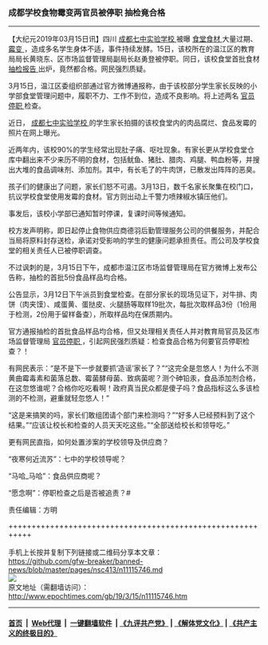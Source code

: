 ### 成都学校食物霉变两官员被停职 抽检竟合格
------------------------

<p>
 【大纪元2019年03月15日讯】四川
 <a href="http://www.epochtimes.com/gb/tag/%E6%88%90%E9%83%BD%E4%B8%83%E4%B8%AD%E5%AE%9E%E9%AA%8C%E5%AD%A6%E6%A0%A1.html">
  成都七中实验学校
 </a>
 被曝
 <a href="http://www.epochtimes.com/gb/tag/%E9%A3%9F%E5%A0%82%E9%A3%9F%E6%9D%90.html">
  食堂食材
 </a>
 大量过期、
 <a href="http://www.epochtimes.com/gb/tag/%E9%9C%89%E5%8F%98.html">
  霉变
 </a>
 ，造成多名学生身体不适，事件持续发酵。15日，该校所在的温江区的教育局局长黄晓东、区市场监督管理局副局长赵勇登被停职。同日，该校食堂首批食材
 <a href="http://www.epochtimes.com/gb/tag/%E6%8A%BD%E6%A3%80%E6%8A%A5%E5%91%8A.html">
  抽检报告
 </a>
 出炉，竟然都合格。网民强烈质疑。
</p>
<p>
 3月15日，温江区委组织部通过官方微博通报称，由于该校部分学生家长反映的小学部食堂管理问题中，履职不力、工作不到位，造成不良影响。将上述两名
 <a href="http://www.epochtimes.com/gb/tag/%E5%AE%98%E5%91%98%E5%81%9C%E8%81%8C.html">
  官员停职
 </a>
 检查。
</p>
<p>
 近日，
 <a href="http://www.epochtimes.com/gb/tag/%E6%88%90%E9%83%BD%E4%B8%83%E4%B8%AD%E5%AE%9E%E9%AA%8C%E5%AD%A6%E6%A0%A1.html">
  成都七中实验学校
 </a>
 的学生家长拍摄的该校食堂内的肉品腐烂、食品发霉的照片在网上曝光。
</p>
<p>
 近两年内，该校90%的学生经常出现肚子痛、呕吐现象。有家长更从学校食堂仓库中翻出来不少来历不明的食材，包括鱿鱼、猪肚、腊肉、鸡腿、鸭血粉等，并搜出大堆的食品调味剂、添加剂。其中，有长毛了的牛肉饼，已散发出阵阵的恶臭。
</p>
<p>
 孩子们的健康出了问题，家长们怒不可遏。3月13日，数千名家长聚集在校门口，抗议学校食堂使用发霉的食材。官方则出动上千警力喷辣椒水镇压他们。
</p>
<p>
 事发后，该校小学部已通知暂时停课，复课时间等候通知。
</p>
<p>
 校方发声明称，即日起停止食物供应商德羽后勤管理服务公司的供餐服务，并配合当局将原料封存送检，承诺对受影响的学生的健康问题承担责任。而公司及学校食堂的相关责任人已被停职调查。
</p>
<p>
 不过讽刺的是，3月15日下午，成都市温江区市场监督管理局在官方微博上发布公告称，抽检的首批5份食品样品均合格。
</p>
<p>
 公告显示，3月12日下午派员到食堂检查。在部分家长的现场见证下，对牛排、肉饼（肉夹馍）、咸蛋黄、蛋挞皮、火腿肠等取样19批次，每批次取样品3份（1份用于检测，2份用于留样备查），所取样品均在保质期内。
</p>
<p>
 官方通报抽检的首批食品样品均合格，但又处理相关责任人并对教育局官员及区市场监督管理局
 <a href="http://www.epochtimes.com/gb/tag/%E5%AE%98%E5%91%98%E5%81%9C%E8%81%8C.html">
  官员停职
 </a>
 ，引起网民强烈质疑：检查食品合格为何要官员停职检查？！
</p>
<p>
 有网民表示：“是不是下一步就要抓‘造谣’家长了？”“这完全是忽悠人！为什么不测黄曲霉毒素和菌落总数、霉菌酵母菌、致病菌呢？测个砷铅汞，食品添加剂合格，在这忽悠谁呢？合格你吃吃看啊！政府真当民众都是傻子吗？食品指标这么多该检测的不检测，避重就轻忽悠人！”
</p>
<p>
 “这是来搞笑的吗，家长们敢组团请个部门来检测吗？”“好多人已经预料到了这个结果。”“应该让校长和检查的人员天天吃这些。”“全部送给校长和领导吃。”
</p>
<p>
 更有网民直指，如何处置涉案的学校领导及供应商？
</p>
<p>
 “夜寒何近流苏”：七中的学校领导呢？
</p>
<p>
 “马哈_马哈”：食品供应商呢？
</p>
<p>
 “愿念啊”：停职检查之后是否被追责？#
</p>
<p>
 责任编辑：方明
</p>

+++++++++++++++++++++++++++++++++++++++++++++++++++++++++++<br/><br/>
手机上长按并复制下列链接或二维码分享本文章：<br/>
https://github.com/gfw-breaker/banned-news/blob/master/pages/nsc413/n11115746.md <br/>
<a href='https://github.com/gfw-breaker/banned-news/blob/master/pages/nsc413/n11115746.md'><img src='https://github.com/gfw-breaker/banned-news/blob/master/pages/nsc413/n11115746.md.png'/></a> <br/>
原文地址（需翻墙访问）：http://www.epochtimes.com/gb/19/3/15/n11115746.htm


------------------------
#### [首页](https://github.com/gfw-breaker/banned-news/blob/master/README.md) &nbsp;|&nbsp; [Web代理](https://github.com/labour-camp/helloworld) &nbsp;|&nbsp; [一键翻墙软件](https://github.com/gfw-breaker/nogfw/blob/master/README.md) &nbsp;| [《九评共产党》](https://github.com/gfw-breaker/9ping.md/blob/master/README.md#九评之一评共产党是什么) | [《解体党文化》](https://github.com/gfw-breaker/jtdwh.md/blob/master/README.md) | [《共产主义的终极目的》](https://github.com/gfw-breaker/gczydzjmd.md/blob/master/README.md)

